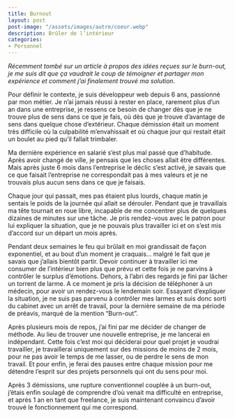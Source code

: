 ```yaml
---
title: Burnout
layout: post  
post-image: "/assets/images/autre/coeur.webp"  
description: Brûler de l’intérieur
categories:   
- Personnel  
---
```


_Récemment tombé sur un article à propos des idées reçues sur le burn-out, je me suis dit que ça vaudrait le coup de témoigner et partager mon expérience et comment j’ai finalement trouvé ma solution._

Pour définir le contexte, je suis développeur web depuis 6 ans, passionné par mon métier. Je n’ai jamais réussi à rester en place, rarement plus d’un an dans une entreprise, je ressens ce besoin de changer dès que je ne trouve plus de sens dans ce que je fais, où dès que je trouve d’avantage de sens dans quelque chose d’extérieur. Chaque démission était un moment très difficile où la culpabilité m’envahissait et où chaque jour qui restait était un boulet au pied qu’il fallait trimbaler.

Ma dernière expérience en salarié s’est plus mal passé que d’habitude. Après avoir changé de ville, je pensais que les choses allait être différentes. Mais après juste 6 mois dans l’entreprise le déclic s’est activé, je savais que ce que faisait l’entreprise ne correspondait pas à mes valeurs et je ne trouvais plus aucun sens dans ce que je faisais.

Chaque jour qui passait, mes pas étaient plus lourds, chaque matin je sentais le poids de la journée qui allait se dérouler. Pendant que je travaillais ma tête tournait en roue libre, incapable de me concentrer plus de quelques dizaines de minutes sur une tâche. Je pris rendez-vous avec le patron pour lui expliquer la situation, que je ne pouvais plus travailler ici et on s’est mis d’accord sur un départ un mois après.

Pendant deux semaines le feu qui brûlait en moi grandissait de façon exponentiel, et au bout d’un moment je craquais… malgré le fait que je savais que j’allais bientôt partir. Devoir continuer à travailler ici me consumer de l’intérieur bien plus que prévu et cette fois je ne parvins à contrôler le surplus d’émotions. Dehors, à l’abri des regards je fini par lâcher un torrent de larme. A ce moment je pris la décision de téléphoner à un médecin, pour avoir un rendez-vous le lendemain soir. Essayant d’expliquer la situation, je ne suis pas parvenu à contrôler mes larmes et suis donc sorti du cabinet avec un arrêt de travail, pour la dernière semaine de ma période de préavis, marqué de la mention “Burn-out”.

Après plusieurs mois de repos, j’ai fini par me décider de changer de méthode. Au lieu de trouver une nouvelle entreprise, je me lancerai en indépendant. Cette fois c’est moi qui déciderai pour quel projet je voudrai travailler, je travaillerai uniquement sur des missions de moins de 2 mois, pour ne pas avoir le temps de me lasser, ou de perdre le sens de mon travail. Et pour enfin, je ferai des pauses entre chaque mission pour me détendre l’esprit sur des projets personnels qui ont du sens pour moi.

Après 3 démissions, une rupture conventionnel couplée à un burn-out, j’étais enfin soulagé de comprendre d’où venait ma difficulté en entreprise, et après 1 an en tant que freelance, je suis maintenant convaincu d’avoir trouvé le fonctionnement qui me correspond.